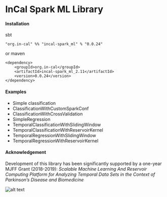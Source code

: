# InCal Spark ML Library



#### Installation

sbt
```
"org.in-cal" %% "incal-spark_ml" % "0.0.24"
```

or maven

```
<dependency>
    <groupId>org.in-cal</groupId>
    <artifactId>incal-spark_ml_2.11</artifactId>
    <version>0.0.24</version>
</dependency>
```

#### Examples

* Simple classification
* ClassificationWithCustomSparkConf
* ClassificationWithCrossValidation
* SimpleRegression
* TemporalClassificationWithSlidingWindow
* TemporalClassificationWithReservoirKernel
* TemporalRegressionWithSlidingWindow
* TemporalRegressionWithReservoirKernel

#### Acknowledgement

Development of this library has been significantly supported by a one-year MJFF Grant (2018-2019):
*Scalable Machine Learning And Reservoir Computing Platform for Analyzing Temporal Data Sets in the Context of Parkinson’s Disease and Biomedicine*

![alt text](https://in-cal.org/mjff_logo.png)
